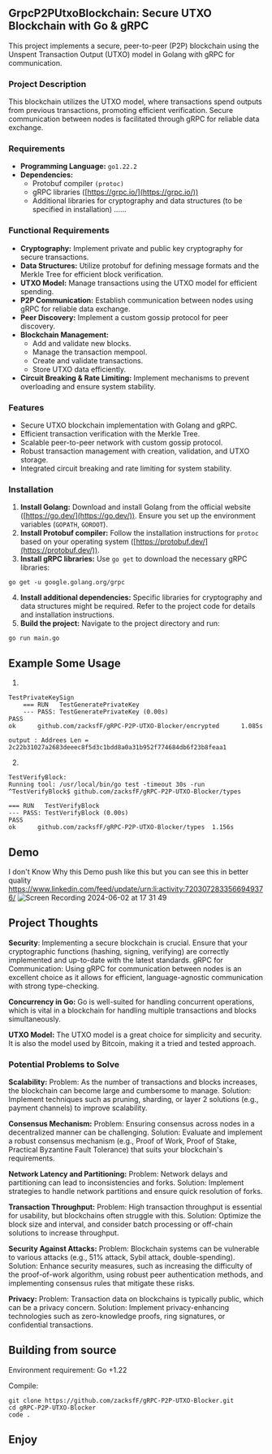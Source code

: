 ## GrpcP2PUtxoBlockchain: Secure UTXO Blockchain with Go & gRPC

This project implements a secure, peer-to-peer (P2P) blockchain using the Unspent Transaction Output (UTXO) model in Golang with gRPC for communication.

### Project Description

This blockchain utilizes the UTXO model, where transactions spend outputs from previous transactions, promoting efficient verification. Secure communication between nodes is facilitated through gRPC for reliable data exchange.

### Requirements

* **Programming Language:** ``go1.22.2``
* **Dependencies:**
    * Protobuf compiler ``(protoc)``
    * gRPC libraries ([https://grpc.io/](https://grpc.io/))
    * Additional libraries for cryptography and data structures (to be specified in installation) ......


### Functional Requirements

* **Cryptography:** Implement private and public key cryptography for secure transactions.
* **Data Structures:** Utilize protobuf for defining message formats and the Merkle Tree for efficient block verification.
* **UTXO Model:** Manage transactions using the UTXO model for efficient spending.
* **P2P Communication:** Establish communication between nodes using gRPC for reliable data exchange.
* **Peer Discovery:** Implement a custom gossip protocol for peer discovery.
* **Blockchain Management:**
    * Add and validate new blocks.
    * Manage the transaction mempool.
    * Create and validate transactions.
    * Store UTXO data efficiently.
* **Circuit Breaking & Rate Limiting:** Implement mechanisms to prevent overloading and ensure system stability.

### Features

* Secure UTXO blockchain implementation with Golang and gRPC.
* Efficient transaction verification with the Merkle Tree.
* Scalable peer-to-peer network with custom gossip protocol.
* Robust transaction management with creation, validation, and UTXO storage.
* Integrated circuit breaking and rate limiting for system stability.

### Installation

1. **Install Golang:** Download and install Golang from the official website ([https://go.dev/](https://go.dev/)). Ensure you set up the environment variables (``GOPATH``, ``GOROOT``).
2. **Install Protobuf compiler:** Follow the installation instructions for `protoc` based on your operating system ([https://protobuf.dev/](https://protobuf.dev/)).
3. **Install gRPC libraries:** Use `go get` to download the necessary gRPC libraries:

```
go get -u google.golang.org/grpc
```

4. **Install additional dependencies:** Specific libraries for cryptography and data structures might be required. Refer to the project code for details and installation instructions.
5. **Build the project:** Navigate to the project directory and run:

```
go run main.go
```
## Example Some Usage
1. 
```
TestPrivateKeySign
    === RUN   TestGeneratePrivateKey
    --- PASS: TestGeneratePrivateKey (0.00s)
PASS
ok      github.com/zacksfF/gRPC-P2P-UTXO-Blocker/encrypted      1.085s

output : Addrees Len = 2c22b31027a2683deeec8f5d3c1bdd8a0a31b952f774684db6f23b8feaa1
```
2. 
```
TestVerifyBlock:
Running tool: /usr/local/bin/go test -timeout 30s -run ^TestVerifyBlock$ github.com/zacksfF/gRPC-P2P-UTXO-Blocker/types

=== RUN   TestVerifyBlock
--- PASS: TestVerifyBlock (0.00s)
PASS
ok      github.com/zacksfF/gRPC-P2P-UTXO-Blocker/types  1.156s

```

## Demo 
I don't Know Why this Demo push like this but you can see this in better quality https://www.linkedin.com/feed/update/urn:li:activity:7203072833566949376/
![Screen Recording 2024-06-02 at 17 31 49](https://github.com/zacksfF/gRPC-P2P-UTXO-Blocker/assets/129240583/08436c7b-9009-4b07-8af3-92626451063e)

## Project Thoughts

**Security**: Implementing a secure blockchain is crucial. Ensure that your cryptographic functions (hashing, signing, verifying) are correctly implemented and up-to-date with the latest standards.
gRPC for Communication: Using gRPC for communication between nodes is an excellent choice as it allows for efficient, language-agnostic communication with strong type-checking.

**Concurrency in Go:** Go is well-suited for handling concurrent operations, which is vital in a blockchain for handling multiple transactions and blocks simultaneously.

**UTXO Model:** The UTXO model is a great choice for simplicity and security. It is also the model used by Bitcoin, making it a tried and tested approach.

### Potential Problems to Solve

**Scalability:**
Problem: As the number of transactions and blocks increases, the blockchain can become large and cumbersome to manage.
Solution: Implement techniques such as pruning, sharding, or layer 2 solutions (e.g., payment channels) to improve scalability.

**Consensus Mechanism:**
Problem: Ensuring consensus across nodes in a decentralized manner can be challenging.
Solution: Evaluate and implement a robust consensus mechanism (e.g., Proof of Work, Proof of Stake, Practical Byzantine Fault Tolerance) that suits your blockchain's requirements.

**Network Latency and Partitioning:**
Problem: Network delays and partitioning can lead to inconsistencies and forks.
Solution: Implement strategies to handle network partitions and ensure quick resolution of forks.

**Transaction Throughput:**
Problem: High transaction throughput is essential for usability, but blockchains often struggle with this.
Solution: Optimize the block size and interval, and consider batch processing or off-chain solutions to increase throughput.

**Security Against Attacks:**
Problem: Blockchain systems can be vulnerable to various attacks (e.g., 51% attack, Sybil attack, double-spending).
Solution: Enhance security measures, such as increasing the difficulty of the proof-of-work algorithm, using robust peer authentication methods, and implementing consensus rules that mitigate these risks.

**Privacy:**
Problem: Transaction data on blockchains is typically public, which can be a privacy concern.
Solution: Implement privacy-enhancing technologies such as zero-knowledge proofs, ring signatures, or confidential transactions.

## Building from source
Environment requirement: Go +1.22

Compile:

```
git clone https://github.com/zacksfF/gRPC-P2P-UTXO-Blocker.git
cd gRPC-P2P-UTXO-Blocker
code .
```

## Enjoy
